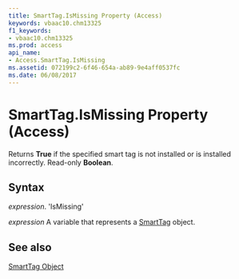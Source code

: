 ```yaml
---
title: SmartTag.IsMissing Property (Access)
keywords: vbaac10.chm13325
f1_keywords:
- vbaac10.chm13325
ms.prod: access
api_name:
- Access.SmartTag.IsMissing
ms.assetid: 072199c2-6f46-654a-ab89-9e4aff0537fc
ms.date: 06/08/2017
---
```



# SmartTag.IsMissing Property (Access)

Returns  **True** if the specified smart tag is not installed or is installed incorrectly. Read-only **Boolean**.


## Syntax

 _expression_. 'IsMissing'

 _expression_ A variable that represents a [SmartTag](./Access.SmartTag.md) object.


## See also


[SmartTag Object](Access.SmartTag.md)

